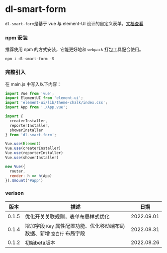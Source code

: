 # dl-smart-form

`dl-smart-form`是基于 vue 与 element-UI 设计的自定义表单。[文档查看](http://daiter.cn/dlSmartForm/home)

### npm 安装
推荐使用 npm 的方式安装，它能更好地和 `webpack` 打包工具配合使用。

```
npm i dl-smart-form -S
```

### 完整引入
在 main.js 中写入以下内容：
``` javascript
import Vue from 'vue';
import ElementUI from 'element-ui';
import 'element-ui/lib/theme-chalk/index.css';
import App from './App.vue';

import {
  createrInstaller,
  reporterInstaller,
  showerInstaller
} from 'dl-smart-form';

Vue.use(Element)
Vue.use(createrInstaller)
Vue.use(reporterInstaller)
Vue.use(showerInstaller)

new Vue({
  router,
  render: h => h(App)
}).$mount('#app')
```


### verison
| 版本 | 描述 | 日期 |
| - | - | - |
| 0.1.5 | 优化开关关联规则，表单布局样式优化 | 2022.09.01 |
| 0.1.4 | 增加字段 `Key` 属性配置功能、优化移动端布局数据、新增 `空白行` 布局字段 | 2022.08.31 |
| 0.1.2 | 初始beta版本 | 2022.08.26 |
